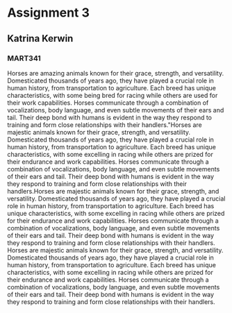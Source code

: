 # Assignment 3
## Katrina Kerwin
### MART341
Horses are amazing animals known for their grace, strength, and versatility. Domesticated thousands of years ago, they have played a crucial role in human history, from transportation to agriculture. Each breed has unique characteristics, with some being bred for racing while others are used for their work capabilities. Horses communicate through a combination of vocalizations, body language, and even subtle movements of their ears and tail. Their deep bond with humans is evident in the way they respond to training and form close relationships with their handlers."Horses are majestic animals known for their grace, strength, and versatility. Domesticated thousands of years ago, they have played a crucial role in human history, from transportation to agriculture. Each breed has unique characteristics, with some excelling in racing while others are prized for their endurance and work capabilities. Horses communicate through a combination of vocalizations, body language, and even subtle movements of their ears and tail. Their deep bond with humans is evident in the way they respond to training and form close relationships with their handlers.Horses are majestic animals known for their grace, strength, and versatility. Domesticated thousands of years ago, they have played a crucial role in human history, from transportation to agriculture. Each breed has unique characteristics, with some excelling in racing while others are prized for their endurance and work capabilities. Horses communicate through a combination of vocalizations, body language, and even subtle movements of their ears and tail. Their deep bond with humans is evident in the way they respond to training and form close relationships with their handlers. Horses are majestic animals known for their grace, strength, and versatility. Domesticated thousands of years ago, they have played a crucial role in human history, from transportation to agriculture. Each breed has unique characteristics, with some excelling in racing while others are prized for their endurance and work capabilities. Horses communicate through a combination of vocalizations, body language, and even subtle movements of their ears and tail. Their deep bond with humans is evident in the way they respond to training and form close relationships with their handlers.